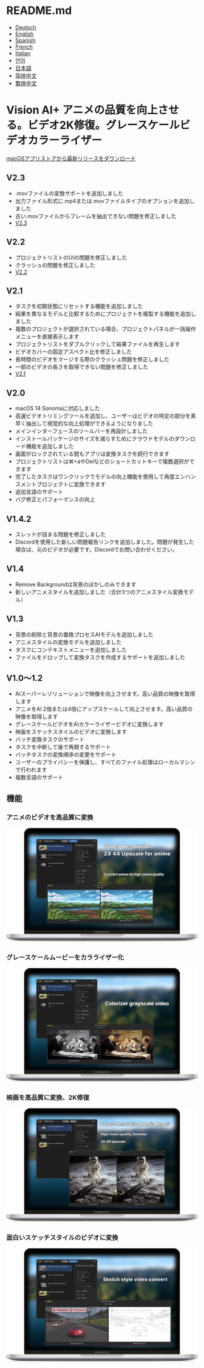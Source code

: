 # README.md
- [Deutsch](README.de.md)
- [English](README.md)
- [Spanish](README.es.md)
- [French](README.fr.md)
- [Italian](README.it.md)
- [언어](README.ko.md)
- [日本語](README.ja.md)
- [简体中文](README.zh_cn.md)
- [繁体中文](README.zh_tw.md)

# Vision AI+ アニメの品質を向上させる。ビデオ2K修復。グレースケールビデオカラーライザー

[macOSアプリストアから最新リリースをダウンロード](https://apps.apple.com/us/app/id6445976076)

V2.3
---
- .movファイルの変換サポートを追加しました
- 出力ファイル形式に.mp4または.movファイルタイプのオプションを追加しました
- 古い.movファイルからフレームを抽出できない問題を修正しました
- [V2.3](https://download.marksdo.com/apps/VisionAI/V2.3/VisionAI.dmg)

V2.2
---
- プロジェクトリストのUIの問題を修正しました
- クラッシュの問題を修正しました
- [V2.2](https://download.marksdo.com/apps/VisionAI/V2.2/VisionAI.dmg)

V2.1
---
- タスクを初期状態にリセットする機能を追加しました
- 結果を異なるモデルと比較するためにプロジェクトを複製する機能を追加しました
- 複数のプロジェクトが選択されている場合、プロジェクトパネルが一括操作メニューを直接表示します
- プロジェクトリストをダブルクリックして結果ファイルを再生します
- ビデオカバーの固定アスペクト比を修正しました
- 長時間のビデオをマージする際のクラッシュ問題を修正しました
- 一部のビデオの長さを取得できない問題を修正しました
- [V2.1](https://download.marksdo.com/apps/VisionAI/V2.1/VisionAI.zip)

V2.0
---
- macOS 14 Sonomaに対応しました
- 高速ビデオトリミングツールを追加し、ユーザーはビデオの特定の部分を素早く抽出して視覚的な向上処理ができるようになりました
- メインインターフェースのツールバーを再設計しました
- インストールパッケージのサイズを減らすためにクラウドモデルのダウンロード機能を追加しました
- 画面がロックされている間もアプリは変換タスクを続行できます
- プロジェクトリストは⌘+aやDelなどのショートカットキーで複数選択ができます
- 完了したタスクはワンクリックでモデルの向上機能を使用して再度エンハンスメントプロジェクトに変換できます
- 追加言語のサポート
- バグ修正とパフォーマンスの向上

V1.4.2
---
- スレッドが詰まる問題を修正しました
- Discordを使用した新しい問題報告リンクを追加しました。問題が発生した場合は、元のビデオが必要です。Discordでお問い合わせください。

V1.4
---
- Remove Backgroundは背景のぼかしのみできます
- 新しいアニメスタイルを追加しました（合計3つのアニメスタイル変換モデル）

V1.3
---
- 背景の削除と背景の置換プロセスAIモデルを追加しました
- アニメスタイルの変換モデルを追加しました
- タスクにコンテキストメニューを追加しました
- ファイルをドロップして変換タスクを作成するサポートを追加しました

V1.0〜1.2
---
- AIスーパーレゾリューションで映像を向上させます。高い品質の映像を取得します
- アニメをAI 2倍または4倍にアップスケールして向上させます。高い品質の映像を取得します
- グレースケールビデオをAIカラーライザービデオに変換します
- 映画をスケッチスタイルのビデオに変換します
- バッチ変換タスクのサポート
- タスクを中断して後で再開するサポート
- バッチタスクの変換順序の変更をサポート
- ユーザーのプライバシーを保護し、すべてのファイル処理はローカルマシンで行われます
- 複数言語のサポート

## 機能

### アニメのビデオを高品質に変換
![convert-anime-high-quality](images/Web-Preview-1.png)

### グレースケールムービーをカラライザー化
![colorizer-grayscale-movie](images/Web-Preview-2.png)

### 映画を高品質に変換、2K修復
![convert-movie-to-high-quality](images/Web-Preview-3.png)

### 面白いスケッチスタイルのビデオに変換
![Convert-video-to-sketch-style-video-for-fun](images/Web-Preview-4.png)